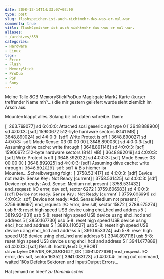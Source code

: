 ```yaml
---
date: 2008-12-14T14:33:07+02:00
type: post
slug: flashspeicher-ist-auch-nichtmehr-das-was-er-mal-war
comments: true
title: FlashSpeicher ist auch nichtmehr das was er mal war.
aliases:
- /archives/359
categories:
- Hardware
- Linux
tags:
- Error
- Flash
- MemoryStick
- ProDuo
- PSP
- Sony
---
```


Meine Tolle 8GB MemoryStickProDuo Magicgate Mark2 Karte (kurzer treffender Name mh?...) die mir gestern geliefert wurde sieht ziemlich im Arsch aus.

Mounten klappt alles. Solang bis ich daten schreibe. Dann:

[  263.799077] sd 6:0:0:0: Attached scsi generic sg8 type 0
[ 3648.888900] sd 4:0:0:3: [sdf] 15900672 512-byte hardware sectors (8141 MB)
[ 3648.890024] sd 4:0:0:3: [sdf] Write Protect is off
[ 3648.890027] sd 4:0:0:3: [sdf] Mode Sense: 03 00 00 00
[ 3648.890030] sd 4:0:0:3: [sdf] Assuming drive cache: write through
[ 3648.891146] sd 4:0:0:3: [sdf] 15900672 512-byte hardware sectors (8141 MB)
[ 3648.892019] sd 4:0:0:3: [sdf] Write Protect is off
[ 3648.892022] sd 4:0:0:3: [sdf] Mode Sense: 03 00 00 00
[ 3648.892025] sd 4:0:0:3: [sdf] Assuming drive cache: write through
[ 3648.892029]  sdf: sdf1 # Bis hierher ist Mounten....Schreibvorgang folgt :
[ 3758.531417] sd 4:0:0:3: [sdf] Device not ready: Sense Key : Not Ready [current]
[ 3758.531425] sd 4:0:0:3: [sdf] Device not ready: Add. Sense: Medium not present
[ 3758.531432] end_request: I/O error, dev sdf, sector 6272
[ 3759.606683] sd 4:0:0:3: [sdf] Device not ready: Sense Key : Not Ready [current]
[ 3759.606691] sd 4:0:0:3: [sdf] Device not ready: Add. Sense: Medium not present
[ 3759.606697] end_request: I/O error, dev sdf, sector 15872
[ 3789.675274] usb 5-8: reset high speed USB device using ehci_hcd and address 5
[ 3819.924931] usb 5-8: reset high speed USB device using ehci_hcd and address 5
[ 3850.167730] usb 5-8: reset high speed USB device using ehci_hcd and address 5
[ 3880.410527] usb 5-8: reset high speed USB device using ehci_hcd and address 5
[ 3910.653324] usb 5-8: reset high speed USB device using ehci_hcd and address 5
[ 3940.897116] usb 5-8: reset high speed USB device using ehci_hcd and address 5
[ 3941.077889] sd 4:0:0:3: [sdf] Result: hostbyte=DID_ABORT driverbyte=DRIVER_OK,SUGGEST_OK
[ 3941.077898] end_request: I/O error, dev sdf, sector 16352
[ 3941.083123] sd 4:0:0:4: timing out command, waited 180s
Defekte Sektoren und Input/Output Errors...

Hat jemand ne Idee? *zu Dominik schiel*

